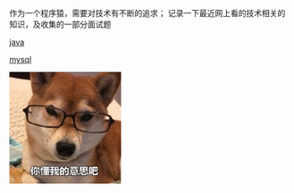 

作为一个程序猿，需要对技术有不断的追求；
记录一下最近网上看的技术相关的知识，及收集的一部分面试题


[java](/java/)

[mysql](/mysql/)



<!-- 图片显示 -->
![Image text](./_images/1.jpg)






